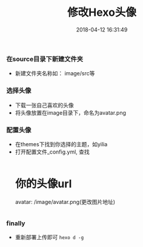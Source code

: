 ﻿---
layout: postname
title: 修改Hexo头像
date: 2018-04-12 16:31:49
category: 文章
tags:
---

### 在source目录下新建文件夹

- 新建文件夹名称如： image/src等

### 选择头像

- 下载一张自己喜欢的头像
- 将头像放置在image目录下，命名为avatar.png

### 配置头像

- 在themes下找到你选择的主题，如yilia
- 打开配置文件_config.yml, 查找
  > ```
  # 你的头像url
  avatar: /image/avatar.png(更改图片地址)
  ```

### finally
- 重新部署上传即可
 `hexo d -g`

